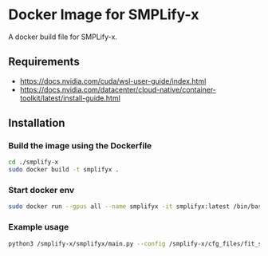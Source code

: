 # Docker Image for SMPLify-x

A docker build file for SMPLify-x.

## Requirements
- https://docs.nvidia.com/cuda/wsl-user-guide/index.html
- https://docs.nvidia.com/datacenter/cloud-native/container-toolkit/latest/install-guide.html

## Installation

### Build the image using the Dockerfile
```bash
cd ./smplify-x
sudo docker build -t smplifyx .
```

### Start docker env

```bash
sudo docker run --gpus all --name smplifyx -it smplifyx:latest /bin/bash
```

### Example usage

```bash
python3 /smplify-x/smplifyx/main.py --config /smplify-x/cfg_files/fit_smplx.yaml --data_folder /data --output_folder /data/smplify-x_results --visualize=False --gender="male" --model_folder /smplx/models --vposer_ckpt /vposer/V02_05 --part_segm_fn smplx_parts_segm.pkl
```